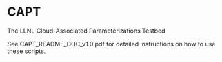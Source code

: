 # CAPT
The LLNL Cloud-Associated Parameterizations Testbed

See CAPT_README_DOC_v1.0.pdf for detailed instructions on how to use these scripts.
